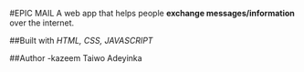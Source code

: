 #EPIC MAIL
A web app that helps people **exchange messages/information** over the internet. 

##Built with
_HTML, CSS, JAVASCRIPT_


##Author
-kazeem Taiwo Adeyinka
